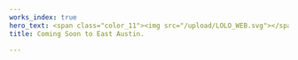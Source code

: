 ```yaml
---
works_index: true
hero_text: <span class="color_11"><img src="/upload/LOLO_WEB.svg"></span>
title: Coming Soon to East Austin.

---
```

<Hero :text="$page.frontmatter.hero_text" />
<WorksList />
